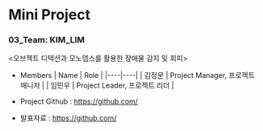 # Mini Project  

### 03_Team: KIM_LIM  


<오브젝트 디텍션과 모노뎁스를 활용한 장애물 감지 및 회피>  


* Members
  | Name | Role |
  |----|----|
  | 김정문 | Project Manager, 프로젝트 매니저 |
  | 임민우 | Project Leader, 프로젝트 리더 |

* Project Github : https://github.com/  

* 발표자료 : https://github.com/   

